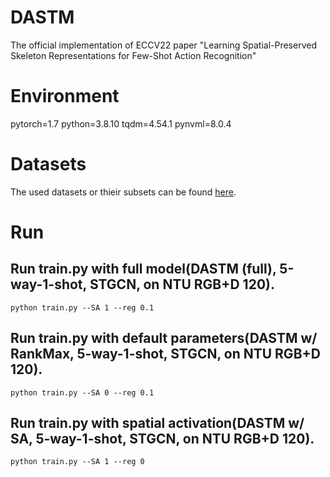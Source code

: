 # DASTM
The official implementation of ECCV22 paper "Learning Spatial-Preserved Skeleton Representations for Few-Shot Action Recognition"

# Environment
pytorch=1.7
python=3.8.10
tqdm=4.54.1
pynvml=8.0.4

# Datasets
The used datasets or thieir subsets can be found [here](https://drive.google.com/drive/folders/1lowLKFjUvVQPsnJzSQTGMSNZeaWy5JnP).

# Run

## Run train.py with full model(DASTM (full), 5-way-1-shot, STGCN, on NTU RGB+D 120). 
    python train.py --SA 1 --reg 0.1

## Run train.py with default parameters(DASTM w/ RankMax, 5-way-1-shot, STGCN, on NTU RGB+D 120). 
    python train.py --SA 0 --reg 0.1

## Run train.py with spatial activation(DASTM w/ SA, 5-way-1-shot, STGCN, on NTU RGB+D 120). 
    python train.py --SA 1 --reg 0

